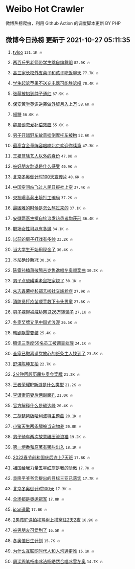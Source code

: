 # Weibo Hot Crawler 



微博热榜爬虫，利用 Github Action 的调度脚本更新 BY PHP 


## 微博今日热榜 更新于 2021-10-27 05:11:35 
1. [tyloo](https://s.weibo.com/weibo?q=tyloo&Refer=top) `121.1K 🔥` 

1. [两百斤男老师带学生跳自编舞蹈](https://s.weibo.com/weibo?q=%23%E4%B8%A4%E7%99%BE%E6%96%A4%E7%94%B7%E8%80%81%E5%B8%88%E5%B8%A6%E5%AD%A6%E7%94%9F%E8%B7%B3%E8%87%AA%E7%BC%96%E8%88%9E%E8%B9%88%23&Refer=top) `82.0K 🔥` 

1. [高三家长校外支桌子和孩子吃饭聊天](https://s.weibo.com/weibo?q=%23%E9%AB%98%E4%B8%89%E5%AE%B6%E9%95%BF%E6%A0%A1%E5%A4%96%E6%94%AF%E6%A1%8C%E5%AD%90%E5%92%8C%E5%AD%A9%E5%AD%90%E5%90%83%E9%A5%AD%E8%81%8A%E5%A4%A9%23&Refer=top) `77.7K 🔥` 

1. [学生起诉苹果不送充电器可能胜诉吗](https://s.weibo.com/weibo?q=%23%E5%AD%A6%E7%94%9F%E8%B5%B7%E8%AF%89%E8%8B%B9%E6%9E%9C%E4%B8%8D%E9%80%81%E5%85%85%E7%94%B5%E5%99%A8%E5%8F%AF%E8%83%BD%E8%83%9C%E8%AF%89%E5%90%97%23&Refer=top) `70.4K 🔥` 

1. [张萌被掐到脖子通红](https://s.weibo.com/weibo?q=%23%E5%BC%A0%E8%90%8C%E8%A2%AB%E6%8E%90%E5%88%B0%E8%84%96%E5%AD%90%E9%80%9A%E7%BA%A2%23&Refer=top) `67.9K 🔥` 

1. [保安苦学英语逆袭做外贸月入上万](https://s.weibo.com/weibo?q=%23%E4%BF%9D%E5%AE%89%E8%8B%A6%E5%AD%A6%E8%8B%B1%E8%AF%AD%E9%80%86%E8%A2%AD%E5%81%9A%E5%A4%96%E8%B4%B8%E6%9C%88%E5%85%A5%E4%B8%8A%E4%B8%87%23&Refer=top) `58.6K 🔥` 

1. [喵糖](https://s.weibo.com/weibo?q=%23%E5%96%B5%E7%B3%96%23&Refer=top) `56.0K 🔥` 

1. [魏晨谈恋爱补偿效应](https://s.weibo.com/weibo?q=%23%E9%AD%8F%E6%99%A8%E8%B0%88%E6%81%8B%E7%88%B1%E8%A1%A5%E5%81%BF%E6%95%88%E5%BA%94%23&Refer=top) `55.0K 🔥` 

1. [男子开越野车故意挂倒摩托车被拘](https://s.weibo.com/weibo?q=%23%E7%94%B7%E5%AD%90%E5%BC%80%E8%B6%8A%E9%87%8E%E8%BD%A6%E6%95%85%E6%84%8F%E6%8C%82%E5%80%92%E6%91%A9%E6%89%98%E8%BD%A6%E8%A2%AB%E6%8B%98%23&Refer=top) `52.6K 🔥` 

1. [最高含金量阵容唱响北京欢迎你续篇](https://s.weibo.com/weibo?q=%23%E6%9C%80%E9%AB%98%E5%90%AB%E9%87%91%E9%87%8F%E9%98%B5%E5%AE%B9%E5%94%B1%E5%93%8D%E5%8C%97%E4%BA%AC%E6%AC%A2%E8%BF%8E%E4%BD%A0%E7%BB%AD%E7%AF%87%23&Refer=top) `47.3K 🔥` 

1. [王祖蓝除艺人以外的身份](https://s.weibo.com/weibo?q=%23%E7%8E%8B%E7%A5%96%E8%93%9D%E9%99%A4%E8%89%BA%E4%BA%BA%E4%BB%A5%E5%A4%96%E7%9A%84%E8%BA%AB%E4%BB%BD%23&Refer=top) `47.0K 🔥` 

1. [被好朋友辞退是什么感受](https://s.weibo.com/weibo?q=%23%E8%A2%AB%E5%A5%BD%E6%9C%8B%E5%8F%8B%E8%BE%9E%E9%80%80%E6%98%AF%E4%BB%80%E4%B9%88%E6%84%9F%E5%8F%97%23&Refer=top) `40.9K 🔥` 

1. [北京冬奥倒计时100天宣传片](https://s.weibo.com/weibo?q=%23%E5%8C%97%E4%BA%AC%E5%86%AC%E5%A5%A5%E5%80%92%E8%AE%A1%E6%97%B6100%E5%A4%A9%E5%AE%A3%E4%BC%A0%E7%89%87%23&Refer=top) `40.6K 🔥` 

1. [中国空间站飞过人民日报社上空](https://s.weibo.com/weibo?q=%23%E4%B8%AD%E5%9B%BD%E7%A9%BA%E9%97%B4%E7%AB%99%E9%A3%9E%E8%BF%87%E4%BA%BA%E6%B0%91%E6%97%A5%E6%8A%A5%E7%A4%BE%E4%B8%8A%E7%A9%BA%23&Refer=top) `37.4K 🔥` 

1. [央视曝高薪出境打工骗局](https://s.weibo.com/weibo?q=%23%E5%A4%AE%E8%A7%86%E6%9B%9D%E9%AB%98%E8%96%AA%E5%87%BA%E5%A2%83%E6%89%93%E5%B7%A5%E9%AA%97%E5%B1%80%23&Refer=top) `37.2K 🔥` 

1. [最困难的时候是怎么熬过来的](https://s.weibo.com/weibo?q=%23%E6%9C%80%E5%9B%B0%E9%9A%BE%E7%9A%84%E6%97%B6%E5%80%99%E6%98%AF%E6%80%8E%E4%B9%88%E7%86%AC%E8%BF%87%E6%9D%A5%E7%9A%84%23&Refer=top) `37.1K 🔥` 

1. [安徽两医生擅自接诊发热患者均获刑](https://s.weibo.com/weibo?q=%23%E5%AE%89%E5%BE%BD%E4%B8%A4%E5%8C%BB%E7%94%9F%E6%93%85%E8%87%AA%E6%8E%A5%E8%AF%8A%E5%8F%91%E7%83%AD%E6%82%A3%E8%80%85%E5%9D%87%E8%8E%B7%E5%88%91%23&Refer=top) `36.4K 🔥` 

1. [职场女性可以有多飒](https://s.weibo.com/weibo?q=%23%E8%81%8C%E5%9C%BA%E5%A5%B3%E6%80%A7%E5%8F%AF%E4%BB%A5%E6%9C%89%E5%A4%9A%E9%A3%92%23&Refer=top) `34.1K 🔥` 

1. [以前的扇子打戏有多帅](https://s.weibo.com/weibo?q=%23%E4%BB%A5%E5%89%8D%E7%9A%84%E6%89%87%E5%AD%90%E6%89%93%E6%88%8F%E6%9C%89%E5%A4%9A%E5%B8%85%23&Refer=top) `33.2K 🔥` 

1. [当大学生开始用现金了](https://s.weibo.com/weibo?q=%23%E5%BD%93%E5%A4%A7%E5%AD%A6%E7%94%9F%E5%BC%80%E5%A7%8B%E7%94%A8%E7%8E%B0%E9%87%91%E4%BA%86%23&Refer=top) `30.4K 🔥` 

1. [本尼确诊新冠](https://s.weibo.com/weibo?q=%23%E6%9C%AC%E5%B0%BC%E7%A1%AE%E8%AF%8A%E6%96%B0%E5%86%A0%23&Refer=top) `30.3K 🔥` 

1. [陈露孙楠萧敬腾吉克隽逸唱冬奥颁奖曲](https://s.weibo.com/weibo?q=%23%E9%99%88%E9%9C%B2%E5%AD%99%E6%A5%A0%E8%90%A7%E6%95%AC%E8%85%BE%E5%90%89%E5%85%8B%E9%9A%BD%E9%80%B8%E5%94%B1%E5%86%AC%E5%A5%A5%E9%A2%81%E5%A5%96%E6%9B%B2%23&Refer=top) `30.2K 🔥` 

1. [男子点硫磺熏老鼠把家烧了](https://s.weibo.com/weibo?q=%23%E7%94%B7%E5%AD%90%E7%82%B9%E7%A1%AB%E7%A3%BA%E7%86%8F%E8%80%81%E9%BC%A0%E6%8A%8A%E5%AE%B6%E7%83%A7%E4%BA%86%23&Refer=top) `30.1K 🔥` 

1. [朱志鑫荣梓杉郑艺彬社交尴尬症](https://s.weibo.com/weibo?q=%23%E6%9C%B1%E5%BF%97%E9%91%AB%E8%8D%A3%E6%A2%93%E6%9D%89%E9%83%91%E8%89%BA%E5%BD%AC%E7%A4%BE%E4%BA%A4%E5%B0%B4%E5%B0%AC%E7%97%87%23&Refer=top) `27.9K 🔥` 

1. [消防员打疫苗顺手救下卡头男童](https://s.weibo.com/weibo?q=%23%E6%B6%88%E9%98%B2%E5%91%98%E6%89%93%E7%96%AB%E8%8B%97%E9%A1%BA%E6%89%8B%E6%95%91%E4%B8%8B%E5%8D%A1%E5%A4%B4%E7%94%B7%E7%AB%A5%23&Refer=top) `27.6K 🔥` 

1. [男子裸聊被威胁网贷26万转骗子](https://s.weibo.com/weibo?q=%23%E7%94%B7%E5%AD%90%E8%A3%B8%E8%81%8A%E8%A2%AB%E5%A8%81%E8%83%81%E7%BD%91%E8%B4%B726%E4%B8%87%E8%BD%AC%E9%AA%97%E5%AD%90%23&Refer=top) `27.1K 🔥` 

1. [冬奥奖牌又见中国式浪漫](https://s.weibo.com/weibo?q=%23%E5%86%AC%E5%A5%A5%E5%A5%96%E7%89%8C%E5%8F%88%E8%A7%81%E4%B8%AD%E5%9B%BD%E5%BC%8F%E6%B5%AA%E6%BC%AB%23&Refer=top) `26.5K 🔥` 

1. [韩剧飘雪变装](https://s.weibo.com/weibo?q=%23%E9%9F%A9%E5%89%A7%E9%A3%98%E9%9B%AA%E5%8F%98%E8%A3%85%23&Refer=top) `25.4K 🔥` 

1. [腾讯三季度59名员工被调查处理](https://s.weibo.com/weibo?q=%23%E8%85%BE%E8%AE%AF%E4%B8%89%E5%AD%A3%E5%BA%A659%E5%90%8D%E5%91%98%E5%B7%A5%E8%A2%AB%E8%B0%83%E6%9F%A5%E5%A4%84%E7%90%86%23&Refer=top) `24.1K 🔥` 

1. [全家已撤离请党放心的纸条主人找到了](https://s.weibo.com/weibo?q=%23%E5%85%A8%E5%AE%B6%E5%B7%B2%E6%92%A4%E7%A6%BB%E8%AF%B7%E5%85%9A%E6%94%BE%E5%BF%83%E7%9A%84%E7%BA%B8%E6%9D%A1%E4%B8%BB%E4%BA%BA%E6%89%BE%E5%88%B0%E4%BA%86%23&Refer=top) `23.8K 🔥` 

1. [舒淇陈坤互拍](https://s.weibo.com/weibo?q=%23%E8%88%92%E6%B7%87%E9%99%88%E5%9D%A4%E4%BA%92%E6%8B%8D%23&Refer=top) `22.7K 🔥` 

1. [2分钟回顾历届冬奥会奖牌](https://s.weibo.com/weibo?q=%232%E5%88%86%E9%92%9F%E5%9B%9E%E9%A1%BE%E5%8E%86%E5%B1%8A%E5%86%AC%E5%A5%A5%E4%BC%9A%E5%A5%96%E7%89%8C%23&Refer=top) `21.2K 🔥` 

1. [王者荣耀IP新游是什么类型](https://s.weibo.com/weibo?q=%23%E7%8E%8B%E8%80%85%E8%8D%A3%E8%80%80IP%E6%96%B0%E6%B8%B8%E6%98%AF%E4%BB%80%E4%B9%88%E7%B1%BB%E5%9E%8B%23&Refer=top) `21.2K 🔥` 

1. [李谦妻前妻后两副面孔](https://s.weibo.com/weibo?q=%23%E6%9D%8E%E8%B0%A6%E5%A6%BB%E5%89%8D%E5%A6%BB%E5%90%8E%E4%B8%A4%E5%89%AF%E9%9D%A2%E5%AD%94%23&Refer=top) `21.0K 🔥` 

1. [官方解释什么是碳达峰](https://s.weibo.com/weibo?q=%23%E5%AE%98%E6%96%B9%E8%A7%A3%E9%87%8A%E4%BB%80%E4%B9%88%E6%98%AF%E7%A2%B3%E8%BE%BE%E5%B3%B0%23&Refer=top) `20.4K 🔥` 

1. [二胡琵琶版哈利波特主题曲](https://s.weibo.com/weibo?q=%23%E4%BA%8C%E8%83%A1%E7%90%B5%E7%90%B6%E7%89%88%E5%93%88%E5%88%A9%E6%B3%A2%E7%89%B9%E4%B8%BB%E9%A2%98%E6%9B%B2%23&Refer=top) `20.1K 🔥` 

1. [小猪天生两条腿被当宠物养](https://s.weibo.com/weibo?q=%23%E5%B0%8F%E7%8C%AA%E5%A4%A9%E7%94%9F%E4%B8%A4%E6%9D%A1%E8%85%BF%E8%A2%AB%E5%BD%93%E5%AE%A0%E7%89%A9%E5%85%BB%23&Refer=top) `20.0K 🔥` 

1. [男子骑车两次故意碾压流浪猫](https://s.weibo.com/weibo?q=%23%E7%94%B7%E5%AD%90%E9%AA%91%E8%BD%A6%E4%B8%A4%E6%AC%A1%E6%95%85%E6%84%8F%E7%A2%BE%E5%8E%8B%E6%B5%81%E6%B5%AA%E7%8C%AB%23&Refer=top) `19.2K 🔥` 

1. [第一炉香和原著有哪些出入](https://s.weibo.com/weibo?q=%23%E7%AC%AC%E4%B8%80%E7%82%89%E9%A6%99%E5%92%8C%E5%8E%9F%E8%91%97%E6%9C%89%E5%93%AA%E4%BA%9B%E5%87%BA%E5%85%A5%23&Refer=top) `18.1K 🔥` 

1. [2022春节前和国庆后连上7天班](https://s.weibo.com/weibo?q=%232022%E6%98%A5%E8%8A%82%E5%89%8D%E5%92%8C%E5%9B%BD%E5%BA%86%E5%90%8E%E8%BF%9E%E4%B8%8A7%E5%A4%A9%E7%8F%AD%23&Refer=top) `17.8K 🔥` 

1. [祖国给我力量五星红旗是我的骄傲](https://s.weibo.com/weibo?q=%23%E7%A5%96%E5%9B%BD%E7%BB%99%E6%88%91%E5%8A%9B%E9%87%8F%E4%BA%94%E6%98%9F%E7%BA%A2%E6%97%97%E6%98%AF%E6%88%91%E7%9A%84%E9%AA%84%E5%82%B2%23&Refer=top) `17.7K 🔥` 

1. [袁隆平爷爷您提出的目标三亚已落实](https://s.weibo.com/weibo?q=%23%E8%A2%81%E9%9A%86%E5%B9%B3%E7%88%B7%E7%88%B7%E6%82%A8%E6%8F%90%E5%87%BA%E7%9A%84%E7%9B%AE%E6%A0%87%E4%B8%89%E4%BA%9A%E5%B7%B2%E8%90%BD%E5%AE%9E%23&Refer=top) `17.7K 🔥` 

1. [北京冬奥倒计时100天](https://s.weibo.com/weibo?q=%23%E5%8C%97%E4%BA%AC%E5%86%AC%E5%A5%A5%E5%80%92%E8%AE%A1%E6%97%B6100%E5%A4%A9%23&Refer=top) `17.3K 🔥` 

1. [全场都是奥运冠军](https://s.weibo.com/weibo?q=%23%E5%85%A8%E5%9C%BA%E9%83%BD%E6%98%AF%E5%A5%A5%E8%BF%90%E5%86%A0%E5%86%9B%23&Refer=top) `17.0K 🔥` 

1. [icon道歉](https://s.weibo.com/weibo?q=%23icon%E9%81%93%E6%AD%89%23&Refer=top) `17.0K 🔥` 

1. [2男孩旷课怕挨骂树上搭窝住2天2夜](https://s.weibo.com/weibo?q=%232%E7%94%B7%E5%AD%A9%E6%97%B7%E8%AF%BE%E6%80%95%E6%8C%A8%E9%AA%82%E6%A0%91%E4%B8%8A%E6%90%AD%E7%AA%9D%E4%BD%8F2%E5%A4%A92%E5%A4%9C%23&Refer=top) `16.9K 🔥` 

1. [被男朋友可爱到了](https://s.weibo.com/weibo?q=%23%E8%A2%AB%E7%94%B7%E6%9C%8B%E5%8F%8B%E5%8F%AF%E7%88%B1%E5%88%B0%E4%BA%86%23&Refer=top) `16.5K 🔥` 

1. [冬奥值日生计划](https://s.weibo.com/weibo?q=%23%E5%86%AC%E5%A5%A5%E5%80%BC%E6%97%A5%E7%94%9F%E8%AE%A1%E5%88%92%23&Refer=top) `15.7K 🔥` 

1. [为什么互联网时代人和人沟通更难](https://s.weibo.com/weibo?q=%23%E4%B8%BA%E4%BB%80%E4%B9%88%E4%BA%92%E8%81%94%E7%BD%91%E6%97%B6%E4%BB%A3%E4%BA%BA%E5%92%8C%E4%BA%BA%E6%B2%9F%E9%80%9A%E6%9B%B4%E9%9A%BE%23&Refer=top) `15.1K 🔥` 

1. [周深周笔畅李冰洁杨皓然合唱冰雪冬奥](https://s.weibo.com/weibo?q=%23%E5%91%A8%E6%B7%B1%E5%91%A8%E7%AC%94%E7%95%85%E6%9D%8E%E5%86%B0%E6%B4%81%E6%9D%A8%E7%9A%93%E7%84%B6%E5%90%88%E5%94%B1%E5%86%B0%E9%9B%AA%E5%86%AC%E5%A5%A5%23&Refer=top) `14.7K 🔥` 


